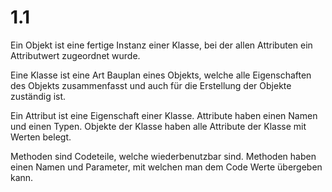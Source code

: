 # 1.1

Ein Objekt ist eine fertige Instanz einer Klasse, bei der allen Attributen
ein Attributwert zugeordnet wurde.

Eine Klasse ist eine Art Bauplan eines Objekts, welche alle Eigenschaften
des Objekts zusammenfasst und auch für die Erstellung der Objekte
zuständig ist.

Ein Attribut ist eine Eigenschaft einer Klasse. Attribute haben einen
Namen und einen Typen. Objekte der Klasse haben alle Attribute der
Klasse mit Werten belegt.

Methoden sind Codeteile, welche wiederbenutzbar sind. Methoden haben
einen Namen und Parameter, mit welchen man dem Code Werte übergeben
kann.
